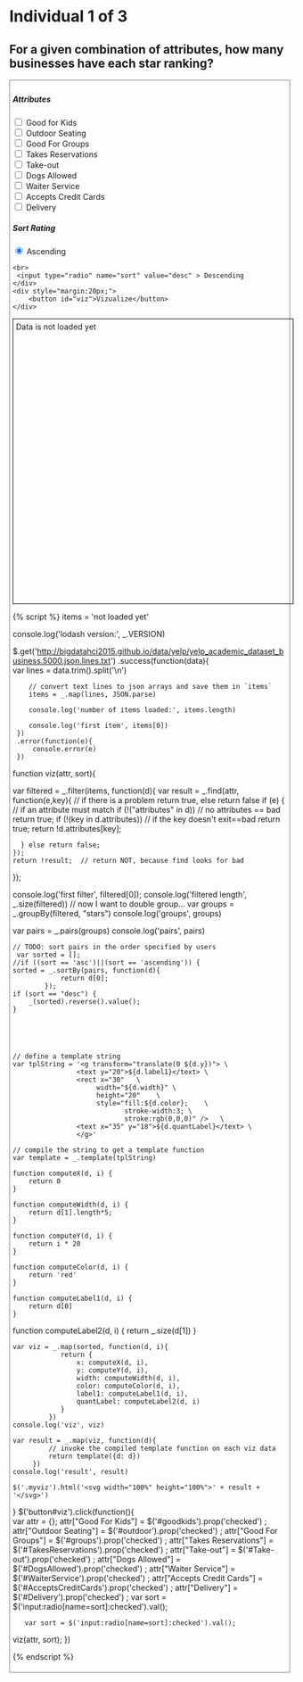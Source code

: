 # Individual 1 of 3


## For a given combination of attributes, how many businesses have each star ranking?

<div style="border:1px grey solid; padding:5px;">
    <div><h5>Attributes</h5>
	    <div class="toggle-checkbox">
	        <input type="checkbox" name="Good for Kids" id="goodkids" />
	        <label for="goodkids">Good for Kids</label>
	    </div>
	    <div class="toggle-checkbox">
	        <input type="checkbox" name="Outdoor Seating" id="outdoor" />
	        <label for="outdoor"> Outdoor Seating</label>
	    </div>
	    <div class="toggle-checkbox">
	        <input type="checkbox" name="Good For Groups" id="groups" />
	        <label for="groups">Good For Groups</label>
	    </div>
      <div class="toggle-checkbox">
          <input type="checkbox" name="TakesReservations" id="TakesReservations" />
          <label for="Takes Reservations">Takes Reservations</label>
      </div>
      <div class="toggle-checkbox">
          <input type="checkbox" name="Take-out" id="Take-out" />
          <label for="Take-out">Take-out</label>
      </div>
      <div class="toggle-checkbox">
          <input type="checkbox" name="DogsAllowed" id="DogsAllowed" />
          <label for="Dogs Allowed">Dogs Allowed</label>
      </div>
      <div class="toggle-checkbox">
          <input type="checkbox" name="WaiterService" id="WaiterService" />
          <label for="Waiter Service">Waiter Service</label>
      </div>
      <div class="toggle-checkbox">
          <input type="checkbox" name="AcceptsCreditCards" id="AcceptsCreditCards" />
          <label for="Accepts Credit Cards">Accepts Credit Cards</label>
      </div>
      <div class="toggle-checkbox">
          <input type="checkbox" name="Delivery" id="Delivery" />
          <label for="Delivery">Delivery</label>
      </div>    
   </div>  
    <div><h5>Sort Rating</h5>
        <input type="radio" name="sort" value="asc" checked> Ascending
    
    <br>
     <input type="radio" name="sort" value="desc" > Descending
    </div>         
	<div style="margin:20px;">
        <button id="viz">Vizualize</button>
    </div>
</div>

<div class="myviz" style="width:100%; height:500px; border: 1px black solid; padding: 5px;">
Data is not loaded yet
</div>

{% script %}
items = 'not loaded yet'

console.log('lodash version:', _.VERSION)

$.get('http://bigdatahci2015.github.io/data/yelp/yelp_academic_dataset_business.5000.json.lines.txt')
    .success(function(data){        
        var lines = data.trim().split('\n')

        // convert text lines to json arrays and save them in `items`
        items = _.map(lines, JSON.parse)

        console.log('number of items loaded:', items.length)

        console.log('first item', items[0])
     })
     .error(function(e){
         console.error(e)
     })

function viz(attr, sort){


  var filtered = _.filter(items, function(d){
    var result = _.find(attr, function(e,key){
      // if there is a problem return true, else return false
      if (e) {  // if an attribute must match
        if (!("attributes" in d)) // no attributes == bad
          return true;
        if (!(key in d.attributes)) // if the key doesn't exit==bad
          return true;
        return !d.attributes[key];

      } else return false;
    });
    return !result;  // return NOT, because find looks for bad
  });
	


  console.log('first filter', filtered[0]);
  console.log('filtered length', _.size(filtered))
  // now I want to double group...
  var groups = _.groupBy(filtered, "stars")
  console.log('groups', groups) 

var pairs = _.pairs(groups)
    console.log('pairs', pairs)
       
    // TODO: sort pairs in the order specified by users
     var sorted = [];
    //if ((sort == 'asc')||(sort == 'ascending')) {
    sorted = _.sortBy(pairs, function(d){
                return d[0];
            });
    if (sort == "desc") {
        _(sorted).reverse().value();
    }
    




    // define a template string
    var tplString = '<g transform="translate(0 ${d.y})"> \
                    <text y="20">${d.label1}</text> \
                    <rect x="30"   \
                         width="${d.width}" \
                         height="20"    \
                         style="fill:${d.color};    \
                                stroke-width:3; \
                                stroke:rgb(0,0,0)" />   \
                    <text x="35" y="18">${d.quantLabel}</text> \
                    </g>'

    // compile the string to get a template function
    var template = _.template(tplString)

    function computeX(d, i) {
        return 0
    }

    function computeWidth(d, i) {        
        return d[1].length*5;
    }

    function computeY(d, i) {
        return i * 20
    }

    function computeColor(d, i) {
        return 'red'
    }

    function computeLabel1(d, i) {
        return d[0]
    }
  function computeLabel2(d, i) {
        return _.size(d[1])
    }
    

    var viz = _.map(sorted, function(d, i){                
                return {
                    x: computeX(d, i),
                    y: computeY(d, i),
                    width: computeWidth(d, i),
                    color: computeColor(d, i),
                    label1: computeLabel1(d, i),
                    quantLabel: computeLabel2(d, i)
                }
             })
    console.log('viz', viz)

    var result = _.map(viz, function(d){
             // invoke the compiled template function on each viz data
             return template({d: d})
         })
    console.log('result', result)

    $('.myviz').html('<svg width="100%" height="100%">' + result + '</svg>')
    

    
}
$('button#viz').click(function(){    
    var attr = {};
    attr["Good For Kids"] = $('#goodkids').prop('checked') ; 
    attr["Outdoor Seating"] = $('#outdoor').prop('checked') ;
    attr["Good For Groups"] = $('#groups').prop('checked') ;
    attr["Takes Reservations"] = $('#TakesReservations').prop('checked') ; 
    attr["Take-out"] = $('#Take-out').prop('checked') ;
    attr["Dogs Allowed"] = $('#DogsAllowed').prop('checked') ; 
    attr["Waiter Service"] = $('#WaiterService').prop('checked') ; 
    attr["Accepts Credit Cards"] = $('#AcceptsCreditCards').prop('checked') ;
    attr["Delivery"] = $('#Delivery').prop('checked') ;    var sort = $('input:radio[name=sort]:checked').val();


       var sort = $('input:radio[name=sort]:checked').val();
   viz(attr, sort);
})  

{% endscript %}